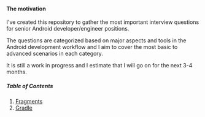 #### The motivation 

I've created this repository to gather the most important interview questions for senior Android developer/engineer positions. 

The questions are categorized based on major aspects and tools in the Android development workflow and I aim to cover the most basic to advanced scenarios in each category.

It is still a work in progress and I estimate that I will go on for the next 3-4 months.

##### Table of Contents

1. [Fragments](https://github.com/farhad/android-interview/blob/master/fragments.md)
2. [Gradle](https://github.com/farhad/android-interview/blob/master/gradle.md)